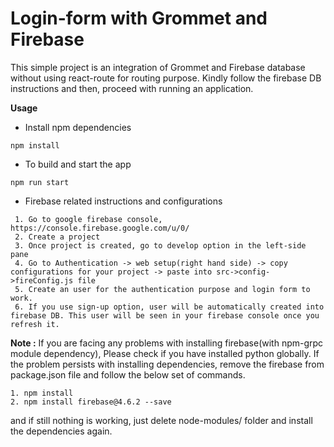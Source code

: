# Login-form with Grommet and Firebase 
This simple project is an integration of Grommet and Firebase database without using react-route for routing purpose.
Kindly follow the firebase DB instructions and then, proceed with running an application.

**Usage**
* Install npm dependencies
```
npm install
```

* To build and start the app
```
npm run start
```

* Firebase related instructions and configurations
```
 1. Go to google firebase console, https://console.firebase.google.com/u/0/ 
 2. Create a project
 3. Once project is created, go to develop option in the left-side pane
 4. Go to Authentication -> web setup(right hand side) -> copy configurations for your project -> paste into src->config->fireConfig.js file
 5. Create an user for the authentication purpose and login form to work.
 6. If you use sign-up option, user will be automatically created into firebase DB. This user will be seen in your firebase console once you refresh it.
```

**Note :**
If you are facing any problems with installing firebase(with npm-grpc module dependency), Please check if you have installed python globally. If the problem persists with installing dependencies, remove the firebase from package.json file and follow the below set of commands.

```
1. npm install
2. npm install firebase@4.6.2 --save
```
and if still nothing is working, just delete node-modules/ folder and install the dependencies again.